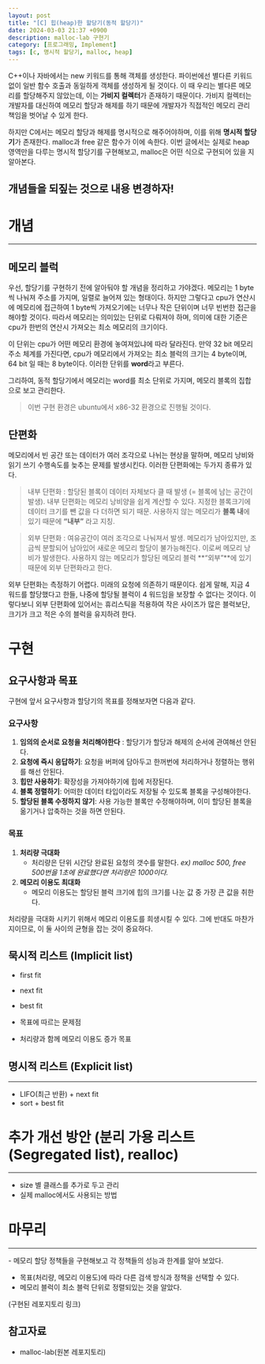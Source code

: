 ```yaml
---
layout: post
title: "[C] 힙(heap)한 할당기(동적 할당기)"
date: 2024-03-03 21:37 +0900
description: malloc-lab 구현기
category: [프로그래밍, Implement]
tags: [c, 명시적 할당기, malloc, heap]
---
```


C++이나 자바에서는 new 키워드를 통해 객체를 생성한다. 파이썬에선 별다른 키워드 없이 일반 함수 호출과 동일하게 객체를 생성하게 될 것이다. 이 때 우리는 별다른 메모리를 할당해주지 않았는데, 이는 **가비지 컬렉터**가 존재하기 때문이다. 가비지 컬렉터는 개발자를 대신하여 메모리 할당과 해제를 하기 때문에 개발자가 직접적인 메모리 관리 책임을 벗어날 수 있게 한다.

하지만 C에서는 메모리 할당과 해제를 명시적으로 해주어야하며, 이를 위해 **명시적 할당기**가 존재한다. malloc과 free 같은 함수가 이에 속한다. 이번 글에서는 실제로 heap 영역만을 다루는 명시적 할당기를 구현해보고, malloc은 어떤 식으로 구현되어 있을 지 알아본다.

## 개념들을 되짚는 것으로 내용 변경하자!

# 개념
---
## 메모리 블럭

우선, 할당기를 구현하기 전에 알아둬야 할 개념을 정리하고 가야겠다.
메모리는 1 byte씩 나눠져 주소를 가지며, 일렬로 늘어져 있는 형태이다. 하지만 그렇다고 cpu가 연산시에 메모리에 접근하여 1 byte씩 가져오기에는 너무나 작은 단위이며 너무 빈번한 접근을 해야할 것이다. 따라서 메모리는 의미있는 단위로 다뤄져야 하며, 의미에 대한 기준은 cpu가 한번의 연산시 가져오는 최소 메모리의 크기이다.

이 단위는 cpu가 어떤 메모리 환경에 놓여져있냐에 따라 달라진다. 만약 32 bit 메모리 주소 체계를 가진다면, cpu가 메모리에서 가져오는 최소 블럭의 크기는 4 byte이며, 64 bit 일 때는 8 byte이다. 이러한 단위를 **word**라고 부른다.

그리하여, 동적 할당기에서 메모리는 word를 최소 단위로 가지며, 메모리 블록의 집합으로 보고 관리한다.

> 이번 구현 환경은 ubuntu에서 x86-32 환경으로 진행될 것이다.

## 단편화
메모리에서 빈 공간 또는 데이터가 여러 조각으로 나뉘는 현상을 말하며, 메모리 낭비와 읽기 쓰기 수행속도를 늦추는 문제를 발생시킨다.
이러한 단편화에는 두가지 종류가 있다.

>내부 단편화
: 할당된 블록이 데이터 자체보다 클 때 발생 (= 블록에 남는 공간이 발생). 내부 단편화는 메모리 낭비양을 쉽게 계산할 수 있다. 지정한 블록크기에 데이터 크기를 뺀 값을 다 더하면 되기 때문. 사용하지 않는 메모리가 **블록 내**에 있기 때문에 **“내부”** 라고 지칭. 

>외부 단편화
: 여유공간이 여러 조각으로 나눠져서 발생. 메모리가 남아있지만, 조금씩 분할되어 남아있어 새로운 메모리 할당이 불가능해진다. 이로써 메모리 낭비가 발생한다. 사용하지 않는 메모리가 할당된 메모리 블럭 **“외부”**에 있기 때문에 외부 단편화라고 한다.

외부 단편화는 측정하기 어렵다. 미래의 요청에 의존하기 때문이다. 쉽게 말해, 지금 4 워드를 할당했다고 한들, 나중에 할당될 블럭이 4 워드임을 보장할 수 없다는 것이다. 이렇다보니 외부 단편화에 있어서는 휴리스틱을 적용하여 작은 사이즈가 많은 블럭보단, 크기가 크고 적은 수의 블럭을 유지하려 한다.

# 구현

## 요구사항과 목표
구현에 앞서 요구사항과 할당기의 목표를 정해보자면 다음과 같다.

### 요구사항
1. **임의의 순서로 요청을 처리해야한다** : 할당기가 할당과 해제의 순서에 관여해선 안된다.
2. **요청에 즉시 응답하기**: 요청을 버퍼에 담아두고 한꺼번에 처리하거나 정렬하는 행위를 해선 안된다.
3. **힙만 사용하기**: 확장성을 가져야하기에 힙에 저장된다.
4. **블록 정렬하기**: 어떠한 데이터 타입이라도 저장될 수 있도록 블록을 구성해야한다.
5. **할당된 블록 수정하지 않기**: 사용 가능한 블록만 수정해야하며, 이미 할당된 블록을 옮기거나 압축하는 것을 하면 안된다.

### 목표
1. **처리량 극대화**
    - 처리량은 단위 시간당 완료된 요청의 갯수를 말한다. *ex) malloc 500, free 500번을 1초에 완료했다면 처리량은 1000이다.*
2. **메모리 이용도 최대화**
    - 메모리 이용도는 할당된 블럭 크기에 힙의 크기를 나눈 값 중 가장 큰 값을 취한다.

처리량을 극대화 시키기 위해서 메모리 이용도를 희생시킬 수 있다. 그에 반대도 마찬가지이므로, 이 둘 사이의 균형을 잡는 것이 중요하다.

## 묵시적 리스트 (Implicit list)

- first fit
- next fit
- best fit

- 목표에 따르는 문제점

- 처리량과 함께 메모리 이용도 증가 목표

## 명시적 리스트 (Explicit list)
---
- LIFO(최근 반환) + next fit
- sort + best fit

# 추가 개선 방안 (분리 가용 리스트(Segregated list), realloc)
---
- size 별 클래스를 추가로 두고 관리
- 실제 malloc에서도 사용되는 방법

# 마무리
---
- 메모리 할당 정책들을 구현해보고 각 정책들의 성능과 한계를 알아 보았다.  
- 목표(처리량, 메모리 이용도)에 따라 다른 검색 방식과 정책을 선택할 수 있다.
- 메모리 블럭이 최소 블럭 단위로 정렬되있는 것을 알았다.  

(구현된 레포지토리 링크)

## 참고자료
- malloc-lab(원본 레포지토리)